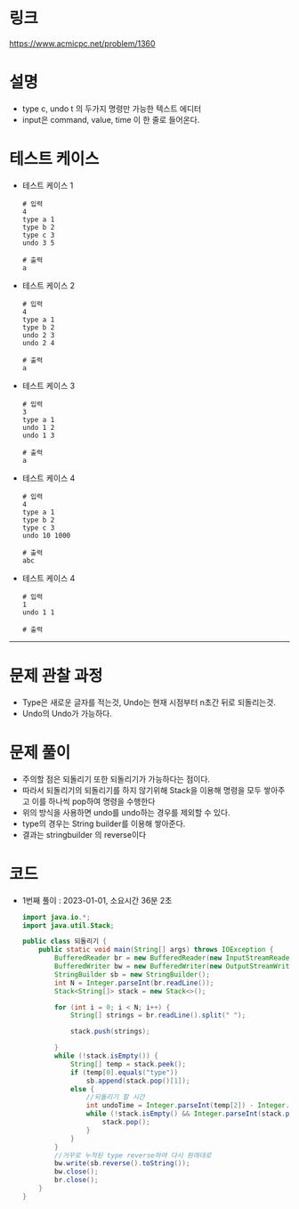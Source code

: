 # 링크

https://www.acmicpc.net/problem/1360

# **설명**

- type c, undo t 의 두가지 명령만 가능한 텍스트 에디터
- input은 command, value, time 이 한 줄로 들어온다.

# 테스트 케이스

- 테스트 케이스 1

    ```
    # 입력
    4
    type a 1
    type b 2
    type c 3
    undo 3 5
    
    # 출력
    a
    ```

- 테스트 케이스 2

    ```
    # 입력
    4
    type a 1
    type b 2
    undo 2 3
    undo 2 4
    
    # 출력
    a
    ```

- 테스트 케이스 3

    ```
    # 입력
    3
    type a 1
    undo 1 2
    undo 1 3
    
    # 출력
    a
    ```

- 테스트 케이스 4

    ```
    # 입력
    4
    type a 1
    type b 2
    type c 3
    undo 10 1000
    
    # 출력
    abc
    ```

- 테스트 케이스 4

    ```
    # 입력
    1
    undo 1 1
    
    # 출력
    ```


---

# **문제 관찰 과정**

- Type은 새로운 글자를 적는것, Undo는 현재 시점부터 n초간 뒤로 되돌리는것.
- Undo의 Undo가 가능하다.

# **문제 풀이**

- 주의할 점은 되돌리기 또한 되돌리기가 가능하다는 점이다.
- 따라서 되돌리기의 되돌리기를 하지 않기위해 Stack을 이용해 명령을 모두 쌓아주고 이를 하나씩 pop하여 명령을 수행한다
- 위의 방식을 사용하면 undo를 undo하는 경우를 제외할 수 있다.
- type의 경우는 String builder를 이용해 쌓아준다.
- 결과는 stringbuilder 의 reverse이다

# **코드**

- 1번째 풀이 : 2023-01-01, 소요시간 36분 2초

    ```java
    import java.io.*;
    import java.util.Stack;
    
    public class 되돌리기 {
        public static void main(String[] args) throws IOException {
            BufferedReader br = new BufferedReader(new InputStreamReader(System.in));
            BufferedWriter bw = new BufferedWriter(new OutputStreamWriter(System.out));
            StringBuilder sb = new StringBuilder();
            int N = Integer.parseInt(br.readLine());
            Stack<String[]> stack = new Stack<>();
    
            for (int i = 0; i < N; i++) {
                String[] strings = br.readLine().split(" ");
    
                stack.push(strings);
    
            }
            while (!stack.isEmpty()) {
                String[] temp = stack.peek();
                if (temp[0].equals("type"))
                    sb.append(stack.pop()[1]);
                else {
                    //되돌리기 할 시간
                    int undoTime = Integer.parseInt(temp[2]) - Integer.parseInt(temp[1]);
                    while (!stack.isEmpty() && Integer.parseInt(stack.peek()[2]) >= undoTime) {
                        stack.pop();
                    }
                }
            }
            //거꾸로 누적된 type reverse하여 다시 원래대로
            bw.write(sb.reverse().toString());
            bw.close();
            br.close();
        }
    }
    ```